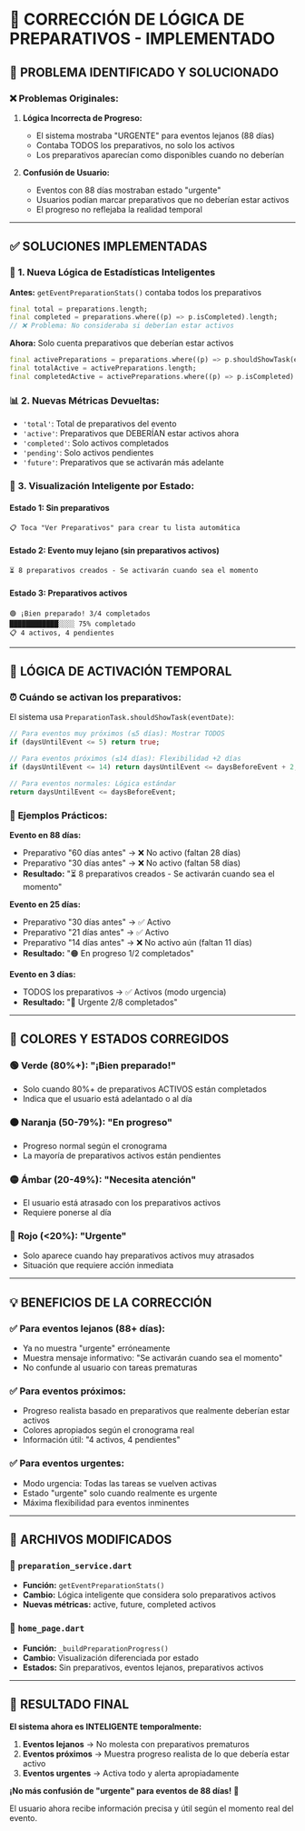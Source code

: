 # 🔧 **CORRECCIÓN DE LÓGICA DE PREPARATIVOS** - IMPLEMENTADO

## 🚨 **PROBLEMA IDENTIFICADO Y SOLUCIONADO**

### ❌ **Problemas Originales:**

1. **Lógica Incorrecta de Progreso:**
   - El sistema mostraba "URGENTE" para eventos lejanos (88 días)
   - Contaba TODOS los preparativos, no solo los activos
   - Los preparativos aparecían como disponibles cuando no deberían

2. **Confusión de Usuario:**
   - Eventos con 88 días mostraban estado "urgente" 
   - Usuarios podían marcar preparativos que no deberían estar activos
   - El progreso no reflejaba la realidad temporal

---

## ✅ **SOLUCIONES IMPLEMENTADAS**

### 🎯 **1. Nueva Lógica de Estadísticas Inteligentes**

**Antes:** `getEventPreparationStats()` contaba todos los preparativos
```dart
final total = preparations.length;
final completed = preparations.where((p) => p.isCompleted).length;
// ❌ Problema: No consideraba si deberían estar activos
```

**Ahora:** Solo cuenta preparativos que deberían estar activos
```dart
final activePreparations = preparations.where((p) => p.shouldShowTask(eventDate)).toList();
final totalActive = activePreparations.length;
final completedActive = activePreparations.where((p) => p.isCompleted).length;
```

### 📊 **2. Nuevas Métricas Devueltas:**
- `'total'`: Total de preparativos del evento
- `'active'`: Preparativos que DEBERÍAN estar activos ahora
- `'completed'`: Solo activos completados
- `'pending'`: Solo activos pendientes  
- `'future'`: Preparativos que se activarán más adelante

### 🎨 **3. Visualización Inteligente por Estado:**

#### **Estado 1: Sin preparativos**
```
📋 Toca "Ver Preparativos" para crear tu lista automática
```

#### **Estado 2: Evento muy lejano (sin preparativos activos)**
```
⏳ 8 preparativos creados - Se activarán cuando sea el momento
```

#### **Estado 3: Preparativos activos**
```
🟢 ¡Bien preparado! 3/4 completados
████████████░░░░ 75% completado
📋 4 activos, 4 pendientes
```

---

## 🔄 **LÓGICA DE ACTIVACIÓN TEMPORAL**

### ⏰ **Cuándo se activan los preparativos:**

El sistema usa `PreparationTask.shouldShowTask(eventDate)`:

```dart
// Para eventos muy próximos (≤5 días): Mostrar TODOS
if (daysUntilEvent <= 5) return true;

// Para eventos próximos (≤14 días): Flexibilidad +2 días
if (daysUntilEvent <= 14) return daysUntilEvent <= daysBeforeEvent + 2;

// Para eventos normales: Lógica estándar
return daysUntilEvent <= daysBeforeEvent;
```

### 📅 **Ejemplos Prácticos:**

**Evento en 88 días:**
- Preparativo "60 días antes" → ❌ No activo (faltan 28 días)
- Preparativo "30 días antes" → ❌ No activo (faltan 58 días)
- **Resultado:** "⏳ 8 preparativos creados - Se activarán cuando sea el momento"

**Evento en 25 días:**
- Preparativo "30 días antes" → ✅ Activo 
- Preparativo "21 días antes" → ✅ Activo
- Preparativo "14 días antes" → ❌ No activo aún (faltan 11 días)
- **Resultado:** "🟠 En progreso 1/2 completados"

**Evento en 3 días:**
- TODOS los preparativos → ✅ Activos (modo urgencia)
- **Resultado:** "🔴 Urgente 2/8 completados"

---

## 🎯 **COLORES Y ESTADOS CORREGIDOS**

### 🟢 **Verde (80%+)**: "¡Bien preparado!"
- Solo cuando 80%+ de preparativos ACTIVOS están completados
- Indica que el usuario está adelantado o al día

### 🟠 **Naranja (50-79%)**: "En progreso"  
- Progreso normal según el cronograma
- La mayoría de preparativos activos están pendientes

### 🟡 **Ámbar (20-49%)**: "Necesita atención"
- El usuario está atrasado con los preparativos activos
- Requiere ponerse al día

### 🔴 **Rojo (<20%)**: "Urgente"
- Solo aparece cuando hay preparativos activos muy atrasados
- Situación que requiere acción inmediata

---

## 💡 **BENEFICIOS DE LA CORRECCIÓN**

### ✅ **Para eventos lejanos (88+ días):**
- Ya no muestra "urgente" erróneamente
- Muestra mensaje informativo: "Se activarán cuando sea el momento"
- No confunde al usuario con tareas prematuras

### ✅ **Para eventos próximos:**
- Progreso realista basado en preparativos que realmente deberían estar activos
- Colores apropiados según el cronograma real
- Información útil: "4 activos, 4 pendientes"

### ✅ **Para eventos urgentes:**
- Modo urgencia: Todas las tareas se vuelven activas
- Estado "urgente" solo cuando realmente es urgente
- Máxima flexibilidad para eventos inminentes

---

## 🔧 **ARCHIVOS MODIFICADOS**

### 📁 `preparation_service.dart`
- **Función:** `getEventPreparationStats()`
- **Cambio:** Lógica inteligente que considera solo preparativos activos
- **Nuevas métricas:** active, future, completed activos

### 📁 `home_page.dart`
- **Función:** `_buildPreparationProgress()`
- **Cambio:** Visualización diferenciada por estado
- **Estados:** Sin preparativos, eventos lejanos, preparativos activos

---

## 🎯 **RESULTADO FINAL**

**El sistema ahora es INTELIGENTE temporalmente:**

1. **Eventos lejanos** → No molesta con preparativos prematuros
2. **Eventos próximos** → Muestra progreso realista de lo que debería estar activo
3. **Eventos urgentes** → Activa todo y alerta apropiadamente

**¡No más confusión de "urgente" para eventos de 88 días!** 🎉

El usuario ahora recibe información precisa y útil según el momento real del evento.

